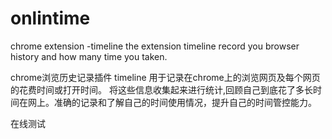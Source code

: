 onlintime
=========

chrome extension -timeline 
the extension  timeline record you browser history and how many time you taken.


chrome浏览历史记录插件 timeline 用于记录在chrome上的浏览网页及每个网页的花费时间或打开时间。
将这些信息收集起来进行统计,回顾自己到底花了多长时间在网上。准确的记录和了解自己的时间使用情况，提升自己的时间管控能力。

在线测试


